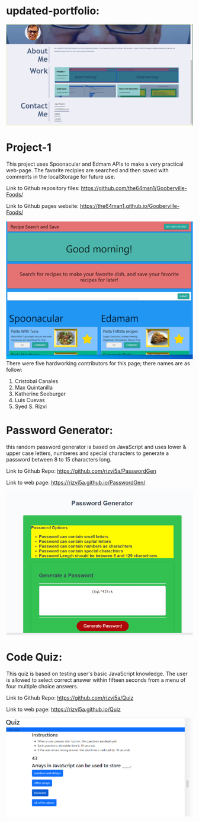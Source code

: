 # updated-portfolio:
 <img src="assets/images/updated-portfolio.png" alt="updated-portfolio Picture>/img"> 

# Project-1

This project uses Spoonacular and Edmam APIs to make a very practical web-page. The favorite recipies are searched and then saved with comments in the localStorage for future use.

Link to Github repository files: https://github.com/the64man1/Gooberville-Foods/

Link to Github pages website: https://the64man1.github.io/Gooberville-Foods/


 <img src="assets/images/Project-1.png" alt="Project-1 Picture>/img"> 
There were five hardworking contributors for this page; there names are as follow:

1. Cristobal Canales
2. Max Quintanilla
3. Katherine Seeburger
4. Luis Cuevas
5. Syed S. Rizvi

# Password Generator:

this random password generator is based on JavaScript and uses lower & upper case letters, numberes and special characters to generate a password between 8 to 15 characters long.

Link to Github Repo: https://github.com/rizvi5a/PasswordGen

Link to web page: https://rizvi5a.github.io/PasswordGen/

<img src="assets/images/Password-Generator.png" alt="Password Generator Picture>/img"> 

# Code Quiz:

This quiz is based on testing user's basic JavaScript knowledge. The user is allowed to select correct answer within fifteen seconds from a menu of four multiple choice answers. 

Link to Github Repo: https://github.com/rizvi5a/Quiz

Link to web page: https://rizvi5a.github.io/Quiz

<img src="assets/images/Code-Quiz.png" alt="Code Quiz Picture>/img">